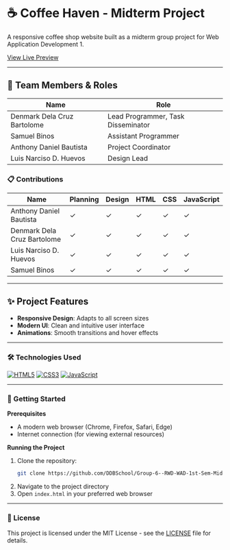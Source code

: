 # ☕ Coffee Haven - Midterm Project

A responsive coffee shop website built as a midterm group project for Web Application Development 1.

[View Live Preview](https://raw.githack.com/DDBSchool/Group-6--RWD-WAD-1st-Sem-Midterm-Project--S.Y-2025-2026/main/index.html)

<hr>

## 👥 Team Members & Roles

| Name | Role |
|------|------|
| Denmark Dela Cruz Bartolome | Lead Programmer, Task Disseminator |
| Samuel Binos | Assistant Programmer |
| Anthony Daniel Bautista | Project Coordinator |
| Luis Narciso D. Huevos | Design Lead |

### 📋 Contributions

| Name | Planning | Design | HTML | CSS | JavaScript |
|------|----------|--------|------|-----|------------|
| Anthony Daniel Bautista | ✓ | ✓ | ✓ | ✓ | ✓ |
| Denmark Dela Cruz Bartolome | ✓ | ✓ | ✓ | ✓ | ✓ |
| Luis Narciso D. Huevos | ✓ | ✓ | ✓ | ✓ | ✓ |
| Samuel Binos | ✓ | ✓ | ✓ | ✓ | ✓ |

<hr>

## ✨ Project Features

- **Responsive Design**: Adapts to all screen sizes
- **Modern UI**: Clean and intuitive user interface
- **Animations**: Smooth transitions and hover effects

<hr>

### 🛠️ Technologies Used

[![HTML5](https://img.shields.io/badge/HTML5-E34F26?style=for-the-badge&logo=html5&logoColor=white)](https://developer.mozilla.org/en-US/docs/Web/HTML)
[![CSS3](https://img.shields.io/badge/CSS3-1572B6?style=for-the-badge&logo=css3&logoColor=white)](https://developer.mozilla.org/en-US/docs/Web/CSS)
[![JavaScript](https://img.shields.io/badge/JavaScript-323330?style=for-the-badge&logo=javascript&logoColor=F7DF1E)](https://developer.mozilla.org/en-US/docs/Web/JavaScript)

<hr>

### 🚀 Getting Started

**Prerequisites**
- A modern web browser (Chrome, Firefox, Safari, Edge)
- Internet connection (for viewing external resources)

**Running the Project**
1. Clone the repository:
   ```bash
   git clone https://github.com/DDBSchool/Group-6--RWD-WAD-1st-Sem-Midterm-Project--S.Y-2025-2026.git
   ```
2. Navigate to the project directory
3. Open `index.html` in your preferred web browser

<hr>

### 📝 License
This project is licensed under the MIT License - see the [LICENSE](LICENSE) file for details.
